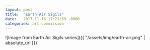 ```yaml
---
layout: post
title:  "Earth Air Sigils"
date:   2017-11-16 17:21:59 -0800
categories: art commission
---
```


![Image from Earth Air Sigils series]({{ "/assets/img/earth-air.png" | absolute_url }})
